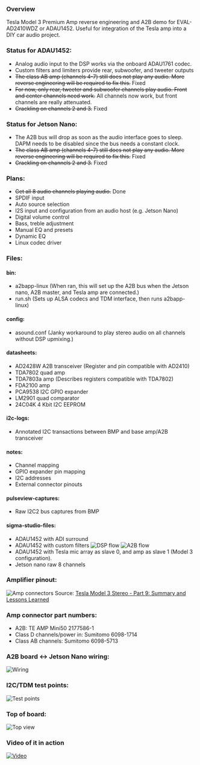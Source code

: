 ### Overview

Tesla Model 3 Premium Amp reverse engineering and A2B demo for EVAL-AD2410WDZ or ADAU1452. Useful for integration of the Tesla amp into a DIY car audio project.

### Status for ADAU1452:
- Analog audio input to the DSP works via the onboard ADAU1761 codec.
- Custom filters and limiters provide rear, subwoofer, and tweeter outputs
- ~~The class AB amp (channels 4-7) still does not play any audio. More reverse engineering will be required to fix this.~~ Fixed
- ~~For now, only rear, tweeter and subwoofer channels play audio. Front and center channels need work.~~ All channels now work, but front channels are really attenuated.
- ~~Crackling on channels 2 and 3.~~ Fixed

### Status for Jetson Nano:
- The A2B bus will drop as soon as the audio interface goes to sleep. DAPM needs to be disabled since the bus needs a constant clock.
- ~~The class AB amp (channels 4-7) still does not play any audio. More reverse engineering will be required to fix this.~~ Fixed
- ~~Crackling on channels 2 and 3.~~ Fixed

### Plans:
- ~~Get all 8 audio channels playing audio.~~ Done
- SPDIF input
- Auto source selection
- I2S input and configuration from an audio host (e.g. Jetson Nano)
- Digital volume control
- Bass, treble adjustment
- Manual EQ and presets
- Dynamic EQ
- Linux codec driver

### Files:

#### bin:
- a2bapp-linux (When ran, this will set up the A2B bus when the Jetson nano, A2B master, and Tesla amp are connected.)
- run.sh (Sets up ALSA codecs and TDM interface, then runs a2bapp-linux)

#### config:
- asound.conf (Janky workaround to play stereo audio on all channels without DSP upmixing.)

#### datasheets:
- AD2428W A2B transceiver (Register and pin compatible with AD2410)
- TDA7802 quad amp
- TDA7803a amp (Describes registers compatible with TDA7802)
- FDA2100 amp
- PCA9538 I2C GPIO expander
- LM2901 quad comparator
- 24C04K 4 Kbit I2C EEPROM

#### i2c-logs:
- Annotated I2C transactions between BMP and base amp/A2B transceiver

#### notes:
- Channel mapping
- GPIO expander pin mapping
- I2C addresses
- External connector pinouts

#### pulseview-captures:
- Raw I2C2 bus captures from BMP

#### sigma-studio-files:
- ADAU1452 with ADI surround
- ADAU1452 with custom filters
![DSP flow](https://github.com/doitaljosh/tesla-model3-premium-amp-re/blob/experimental/images/sigmastudio_1.png?raw=true)
![A2B flow](https://github.com/doitaljosh/tesla-model3-premium-amp-re/blob/experimental/images/sigmastudio_2.png?raw=true)
- ADAU1452 with Tesla mic array as slave 0, and amp as slave 1 (Model 3 configuration).
- Jetson nano raw 8 channels

### Amplifier pinout:
![Amp connectors](https://github.com/doitaljosh/tesla-model3-premium-amp-re/blob/experimental/images/amp-pinout.png?raw=true)
Source:  [ Tesla Model 3 Stereo - Part 9: Summary and Lessons Learned](https://www.travisllado.com/2019/05/tesla-model-3-stereo-part-9-summary-and.html)

### Amp connector part numbers:
- A2B: TE AMP Mini50 2177586-1
- Class D channels/power in: Sumitomo 6098-1714
- Class AB channels: Sumitomo 6098-5713

### A2B board <-> Jetson Nano wiring:
![Wiring](https://github.com/doitaljosh/tesla-model3-premium-amp-re/blob/experimental/images/a2b-jetson-nano.png?raw=true)

### I2C/TDM test points:
![Test points](https://github.com/doitaljosh/tesla-model3-premium-amp-re/blob/experimental/images/i2c_tdm_pins.jpg?raw=true)

### Top of board:
![Top view](https://github.com/doitaljosh/tesla-model3-premium-amp-re/blob/experimental/images/top.jpg?raw=true)

### Video of it in action
[![Video](https://img.youtube.com/vi/0QqQH-jE5aw/0.jpg)](https://www.youtube.com/watch?v=0QqQH-jE5aw "Model 3 Amp Test with Better DSP Algorithms (Wear headphones)")
